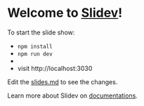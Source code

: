 # Welcome to [Slidev](https://github.com/slidevjs/slidev)!

To start the slide show:

- `npm install`
- `npm run dev`
- 
- visit http://localhost:3030

Edit the [slides.md](./slides.md) to see the changes.

Learn more about Slidev on [documentations](https://sli.dev/).

